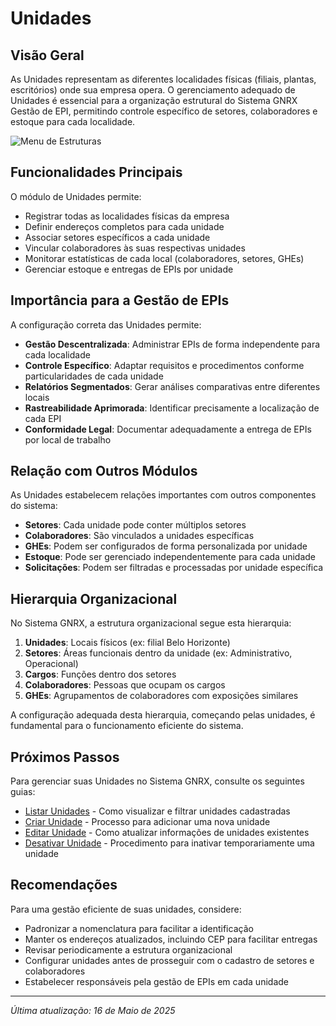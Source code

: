 # Unidades

## Visão Geral

As Unidades representam as diferentes localidades físicas (filiais, plantas, escritórios) onde sua empresa opera. O gerenciamento adequado de Unidades é essencial para a organização estrutural do Sistema GNRX Gestão de EPI, permitindo controle específico de setores, colaboradores e estoque para cada localidade.

![Menu de Estruturas](../../../assets/images/menu-estruturas.png)

## Funcionalidades Principais

O módulo de Unidades permite:

- Registrar todas as localidades físicas da empresa
- Definir endereços completos para cada unidade
- Associar setores específicos a cada unidade
- Vincular colaboradores às suas respectivas unidades
- Monitorar estatísticas de cada local (colaboradores, setores, GHEs)
- Gerenciar estoque e entregas de EPIs por unidade

## Importância para a Gestão de EPIs

A configuração correta das Unidades permite:

- **Gestão Descentralizada**: Administrar EPIs de forma independente para cada localidade
- **Controle Específico**: Adaptar requisitos e procedimentos conforme particularidades de cada unidade
- **Relatórios Segmentados**: Gerar análises comparativas entre diferentes locais
- **Rastreabilidade Aprimorada**: Identificar precisamente a localização de cada EPI
- **Conformidade Legal**: Documentar adequadamente a entrega de EPIs por local de trabalho

## Relação com Outros Módulos

As Unidades estabelecem relações importantes com outros componentes do sistema:

- **Setores**: Cada unidade pode conter múltiplos setores
- **Colaboradores**: São vinculados a unidades específicas
- **GHEs**: Podem ser configurados de forma personalizada por unidade
- **Estoque**: Pode ser gerenciado independentemente para cada unidade
- **Solicitações**: Podem ser filtradas e processadas por unidade específica

## Hierarquia Organizacional

No Sistema GNRX, a estrutura organizacional segue esta hierarquia:

1. **Unidades**: Locais físicos (ex: filial Belo Horizonte)
2. **Setores**: Áreas funcionais dentro da unidade (ex: Administrativo, Operacional)
3. **Cargos**: Funções dentro dos setores
4. **Colaboradores**: Pessoas que ocupam os cargos
5. **GHEs**: Agrupamentos de colaboradores com exposições similares

A configuração adequada desta hierarquia, começando pelas unidades, é fundamental para o funcionamento eficiente do sistema.

## Próximos Passos

Para gerenciar suas Unidades no Sistema GNRX, consulte os seguintes guias:

- [Listar Unidades](./listar-unidades.md) - Como visualizar e filtrar unidades cadastradas
- [Criar Unidade](./criar-unidade.md) - Processo para adicionar uma nova unidade
- [Editar Unidade](./editar-unidade.md) - Como atualizar informações de unidades existentes
- [Desativar Unidade](./desativar-unidade.md) - Procedimento para inativar temporariamente uma unidade

## Recomendações

Para uma gestão eficiente de suas unidades, considere:

- Padronizar a nomenclatura para facilitar a identificação
- Manter os endereços atualizados, incluindo CEP para facilitar entregas
- Revisar periodicamente a estrutura organizacional
- Configurar unidades antes de prosseguir com o cadastro de setores e colaboradores
- Estabelecer responsáveis pela gestão de EPIs em cada unidade

---

*Última atualização: 16 de Maio de 2025*